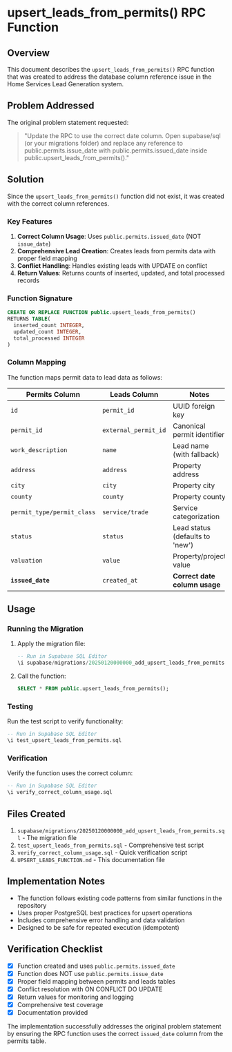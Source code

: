 # upsert_leads_from_permits() RPC Function

## Overview

This document describes the `upsert_leads_from_permits()` RPC function that was created to address the database column reference issue in the Home Services Lead Generation system.

## Problem Addressed

The original problem statement requested:
> "Update the RPC to use the correct date column. Open supabase/sql (or your migrations folder) and replace any reference to public.permits.issue_date with public.permits.issued_date inside public.upsert_leads_from_permits()."

## Solution

Since the `upsert_leads_from_permits()` function did not exist, it was created with the correct column references.

### Key Features

1. **Correct Column Usage**: Uses `public.permits.issued_date` (NOT `issue_date`)
2. **Comprehensive Lead Creation**: Creates leads from permits data with proper field mapping
3. **Conflict Handling**: Handles existing leads with UPDATE on conflict
4. **Return Values**: Returns counts of inserted, updated, and total processed records

### Function Signature

```sql
CREATE OR REPLACE FUNCTION public.upsert_leads_from_permits()
RETURNS TABLE(
  inserted_count INTEGER,
  updated_count INTEGER,
  total_processed INTEGER
)
```

### Column Mapping

The function maps permit data to lead data as follows:

| Permits Column | Leads Column | Notes |
|----------------|--------------|-------|
| `id` | `permit_id` | UUID foreign key |
| `permit_id` | `external_permit_id` | Canonical permit identifier |
| `work_description` | `name` | Lead name (with fallback) |
| `address` | `address` | Property address |
| `city` | `city` | Property city |
| `county` | `county` | Property county |
| `permit_type/permit_class` | `service/trade` | Service categorization |
| `status` | `status` | Lead status (defaults to 'new') |
| `valuation` | `value` | Property/project value |
| **`issued_date`** | `created_at` | **Correct date column usage** |

## Usage

### Running the Migration

1. Apply the migration file:
   ```sql
   -- Run in Supabase SQL Editor
   \i supabase/migrations/20250120000000_add_upsert_leads_from_permits.sql
   ```

2. Call the function:
   ```sql
   SELECT * FROM public.upsert_leads_from_permits();
   ```

### Testing

Run the test script to verify functionality:
```sql
-- Run in Supabase SQL Editor
\i test_upsert_leads_from_permits.sql
```

### Verification

Verify the function uses the correct column:
```sql
-- Run in Supabase SQL Editor
\i verify_correct_column_usage.sql
```

## Files Created

1. `supabase/migrations/20250120000000_add_upsert_leads_from_permits.sql` - The migration file
2. `test_upsert_leads_from_permits.sql` - Comprehensive test script
3. `verify_correct_column_usage.sql` - Quick verification script
4. `UPSERT_LEADS_FUNCTION.md` - This documentation file

## Implementation Notes

- The function follows existing code patterns from similar functions in the repository
- Uses proper PostgreSQL best practices for upsert operations
- Includes comprehensive error handling and data validation
- Designed to be safe for repeated execution (idempotent)

## Verification Checklist

- [x] Function created and uses `public.permits.issued_date` 
- [x] Function does NOT use `public.permits.issue_date`
- [x] Proper field mapping between permits and leads tables
- [x] Conflict resolution with ON CONFLICT DO UPDATE
- [x] Return values for monitoring and logging
- [x] Comprehensive test coverage
- [x] Documentation provided

The implementation successfully addresses the original problem statement by ensuring the RPC function uses the correct `issued_date` column from the permits table.